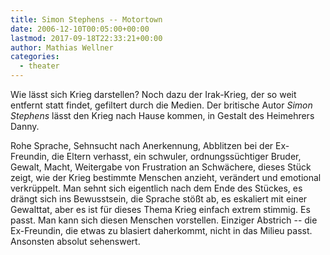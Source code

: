 ```yaml
---
title: Simon Stephens -- Motortown
date: 2006-12-10T00:05:00+00:00
lastmod: 2017-09-18T22:33:21+00:00
author: Mathias Wellner
categories:
  - theater
---
```

Wie lässt sich Krieg darstellen? Noch dazu der Irak-Krieg, der so weit entfernt statt findet, gefiltert durch die Medien. Der britische Autor _Simon Stephens_ lässt den Krieg nach Hause kommen, in Gestalt des Heimehrers Danny.
<!--more-->

Rohe Sprache, Sehnsucht nach Anerkennung, Abblitzen bei der Ex-Freundin, die Eltern verhasst, ein schwuler, ordnungssüchtiger Bruder, Gewalt, Macht, Weitergabe von Frustration an Schwächere, dieses Stück zeigt, wie der Krieg bestimmte Menschen anzieht, verändert und emotional verkrüppelt. Man sehnt sich eigentlich nach dem Ende des Stückes, es drängt sich ins Bewusstsein, die Sprache stößt ab, es eskaliert mit einer Gewalttat, aber es ist für dieses Thema Krieg einfach extrem stimmig. Es passt. Man kann sich diesen Menschen vorstellen. Einziger Abstrich -- die Ex-Freundin, die etwas zu blasiert daherkommt, nicht in das Milieu passt. Ansonsten absolut sehenswert.